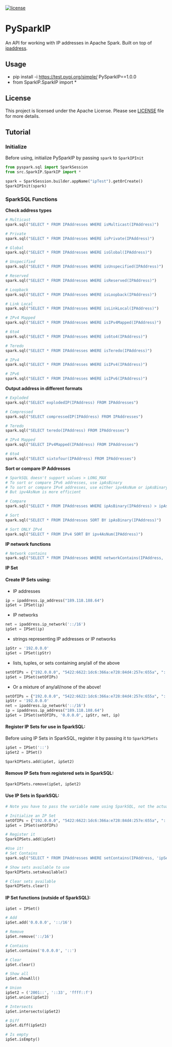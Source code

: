 [![license](https://img.shields.io/badge/license-Apache_2.0-blue.svg)](https://github.com/jshalaby510/PySparkIP/blob/main/LICENSE)

# PySparkIP
An API for working with IP addresses in Apache Spark. Built on top of [ipaddress](https://docs.python.org/3/library/ipaddress.html).

## Usage
  * pip install -i https://test.pypi.org/simple/ PySparkIP==1.0.0
  * from SparkIP.SparkIP import *

## License
This project is licensed under the Apache License. Please see [LICENSE](LICENSE) file for more details.

## Tutorial
### Initialize
Before using, initialize PySparkIP by passing `spark` to `SparkIPInit`
```python
from pyspark.sql import SparkSession
from src.SparkIP.SparkIP import *

spark = SparkSession.builder.appName("ipTest").getOrCreate()
SparkIPInit(spark)
```

### SparkSQL Functions
**Check address types**
```python
# Multicast
spark.sql("SELECT * FROM IPAddresses WHERE isMulticast(IPAddress)")

# Private
spark.sql("SELECT * FROM IPAddresses WHERE isPrivate(IPAddress)")

# Global
spark.sql("SELECT * FROM IPAddresses WHERE isGlobal(IPAddress)")

# Unspecified
spark.sql("SELECT * FROM IPAddresses WHERE isUnspecified(IPAddress)")

# Reserved
spark.sql("SELECT * FROM IPAddresses WHERE isReserved(IPAddress)")

# Loopback
spark.sql("SELECT * FROM IPAddresses WHERE isLoopback(IPAddress)")

# Link Local
spark.sql("SELECT * FROM IPAddresses WHERE isLinkLocal(IPAddress)")

# IPv4 Mapped
spark.sql("SELECT * FROM IPAddresses WHERE isIPv4Mapped(IPAddress)")

# 6to4
spark.sql("SELECT * FROM IPAddresses WHERE is6to4(IPAddress)")

# Teredo
spark.sql("SELECT * FROM IPAddresses WHERE isTeredo(IPAddress)")

# IPv4
spark.sql("SELECT * FROM IPAddresses WHERE isIPv4(IPAddress)")

# IPv6
spark.sql("SELECT * FROM IPAddresses WHERE isIPv6(IPAddress)")
```

**Output address in different formats**
```python
# Exploded
spark.sql("SELECT explodedIP(IPAddress) FROM IPAddresses")

# Compressed
spark.sql("SELECT compressedIP(IPAddress) FROM IPAddresses")

# Teredo
spark.sql("SELECT teredo(IPAddress) FROM IPAddresses")

# IPv4 Mapped
spark.sql("SELECT IPv4Mapped(IPAddress) FROM IPAddresses")

# 6to4
spark.sql("SELECT sixtofour(IPAddress) FROM IPAddresses")
```

**Sort or compare IP Addresses**
```python
# SparkSQL doesn't support values > LONG_MAX
# To sort or compare IPv6 addresses, use ipAsBinary
# To sort or compare IPv4 addresses, use either ipv4AsNum or ipAsBinary
# But ipv4AsNum is more efficient

# Compare
spark.sql("SELECT * FROM IPAddresses WHERE ipAsBinary(IPAddress) > ipAsBinary('192.209.45.194')")

# Sort
spark.sql("SELECT * FROM IPAddresses SORT BY ipAsBinary(IPAddress)")

# Sort ONLY IPv4
spark.sql("SELECT * FROM IPv4 SORT BY ipv4AsNum(IPAddress)")
```

**IP network functions**
```python
# Network contains
spark.sql("SELECT * FROM IPAddresses WHERE networkContains(IPAddress, '195.0.0.0/16')")
```

**IP Set**
#### Create IP Sets using:
* IP addresses 
```python
ip = ipaddress.ip_address("189.118.188.64")
ipSet = IPSet(ip)
  ```
* IP networks 
```python
net = ipaddress.ip_network('::/16')
ipSet = IPSet(ip)
  ```
* strings representing IP addresses or IP networks 
```python
ipStr = '192.0.0.0'
ipSet = IPSet(ipStr)
```
* lists, tuples, or sets containing any/all of the above
```python
setOfIPs = {"192.0.0.0", "5422:6622:1dc6:366a:e728:84d4:257e:655a", "::"}
ipSet = IPSet(setOfIPs)
```
* Or a mixture of any/all/none of the above!
```python
setOfIPs = {"192.0.0.0", "5422:6622:1dc6:366a:e728:84d4:257e:655a", "::"}
ipStr = '192.0.0.0'
net = ipaddress.ip_network('::/16')
ip = ipaddress.ip_address("189.118.188.64")
ipSet = IPSet(setOfIPs, '0.0.0.0', ipStr, net, ip)
```
#### Register IP Sets for use in SparkSQL:
Before using IP Sets in SparkSQL, register it by passing it to `SparkIPSets`
```python
ipSet = IPSet('::')
ipSet2 = IPSet()

SparkIPSets.add(ipSet, ipSet2)
```
#### Remove IP Sets from registered sets in SparkSQL:
```python
SparkIPSets.remove(ipSet, ipSet2)
```

#### Use IP Sets in SparkSQL:
```python
# Note you have to pass the variable name using SparkSQL, not the actual variable

# Initialize an IP Set
setOfIPs = {"192.0.0.0", "5422:6622:1dc6:366a:e728:84d4:257e:655a", "::"}
ipSet = IPSet(setOfIPs)

# Register it
SparkIPSets.add(ipSet)

#Use it!
# Set Contains
spark.sql("SELECT * FROM IPAddresses WHERE setContains(IPAddress, 'ipSet')")

# Show sets available to use
SparkIPSets.setsAvailable()

# Clear sets available
SparkIPSets.clear()
```

#### IP Set functions (outside of SparkSQL):
```python
ipSet = IPSet()

# Add
ipSet.add('0.0.0.0', '::/16')

# Remove
ipSet.remove('::/16')

# Contains
ipSet.contains('0.0.0.0', '::')

# Clear
ipSet.clear()

# Show all
ipSet.showAll()

# Union
ipSet2 = ('2001::', '::33', 'ffff::f')
ipSet.union(ipSet2)

# Intersects
ipSet.intersects(ipSet2)

# Diff
ipSet.diff(ipSet2)

# Is empty
ipSet.isEmpty()
```
